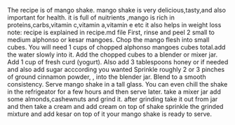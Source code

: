 The recipe is of mango shake.
mango shake is very delicious,tasty,and also important for health.
it is full of nuitrients ,mango is rich in proteins,carbs,vitamin c,vitamin a,vitamin e etc
it also helps in weight loss
note: recipe is explained in recipe.md file
First, rinse and peel 2 small to medium alphonso or kesar mangoes. Chop the mango flesh into small cubes. You will need 1 cups of chopped alphonso mangoes cubes total.add the water slowly into it. Add the chopped cubes to a blender or mixer jar.
  Add 1 cup of fresh curd (yogurt). Also add 3 tablespoons honey or if needed and also add sugar acccording you wanted
  Sprinkle roughly 2 or 3 pinches of ground cinnamon powder, , into the blender jar.
  Blend to a smooth consistency.
Serve mango shake in a tall glass. You can even chill the shake in the refrigeator for a few hours and then serve later.
take a mixer jar add some almonds,cashewnuts and grind it.
after grinding take it out from jar and then take a cream and add cream on top of shake
sprinkle the grinded mixture and add kesar on top of it 
your mango shake is ready to serve. 